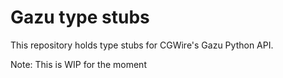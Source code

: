 # Gazu type stubs

This repository holds type stubs for CGWire's Gazu Python API.

Note: This is WIP for the moment